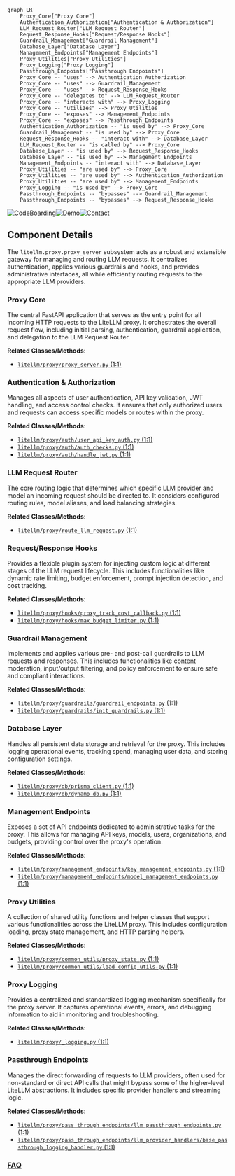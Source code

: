 ```mermaid
graph LR
    Proxy_Core["Proxy Core"]
    Authentication_Authorization["Authentication & Authorization"]
    LLM_Request_Router["LLM Request Router"]
    Request_Response_Hooks["Request/Response Hooks"]
    Guardrail_Management["Guardrail Management"]
    Database_Layer["Database Layer"]
    Management_Endpoints["Management Endpoints"]
    Proxy_Utilities["Proxy Utilities"]
    Proxy_Logging["Proxy Logging"]
    Passthrough_Endpoints["Passthrough Endpoints"]
    Proxy_Core -- "uses" --> Authentication_Authorization
    Proxy_Core -- "uses" --> Guardrail_Management
    Proxy_Core -- "uses" --> Request_Response_Hooks
    Proxy_Core -- "delegates to" --> LLM_Request_Router
    Proxy_Core -- "interacts with" --> Proxy_Logging
    Proxy_Core -- "utilizes" --> Proxy_Utilities
    Proxy_Core -- "exposes" --> Management_Endpoints
    Proxy_Core -- "exposes" --> Passthrough_Endpoints
    Authentication_Authorization -- "is used by" --> Proxy_Core
    Guardrail_Management -- "is used by" --> Proxy_Core
    Request_Response_Hooks -- "interact with" --> Database_Layer
    LLM_Request_Router -- "is called by" --> Proxy_Core
    Database_Layer -- "is used by" --> Request_Response_Hooks
    Database_Layer -- "is used by" --> Management_Endpoints
    Management_Endpoints -- "interact with" --> Database_Layer
    Proxy_Utilities -- "are used by" --> Proxy_Core
    Proxy_Utilities -- "are used by" --> Authentication_Authorization
    Proxy_Utilities -- "are used by" --> Management_Endpoints
    Proxy_Logging -- "is used by" --> Proxy_Core
    Passthrough_Endpoints -- "bypasses" --> Guardrail_Management
    Passthrough_Endpoints -- "bypasses" --> Request_Response_Hooks
```
[![CodeBoarding](https://img.shields.io/badge/Generated%20by-CodeBoarding-9cf?style=flat-square)](https://github.com/CodeBoarding/GeneratedOnBoardings)[![Demo](https://img.shields.io/badge/Try%20our-Demo-blue?style=flat-square)](https://www.codeboarding.org/demo)[![Contact](https://img.shields.io/badge/Contact%20us%20-%20contact@codeboarding.org-lightgrey?style=flat-square)](mailto:contact@codeboarding.org)

## Component Details

The `litellm.proxy.proxy_server` subsystem acts as a robust and extensible gateway for managing and routing LLM requests. It centralizes authentication, applies various guardrails and hooks, and provides administrative interfaces, all while efficiently routing requests to the appropriate LLM providers.

### Proxy Core
The central FastAPI application that serves as the entry point for all incoming HTTP requests to the LiteLLM proxy. It orchestrates the overall request flow, including initial parsing, authentication, guardrail application, and delegation to the LLM Request Router.


**Related Classes/Methods**:

- <a href="https://github.com/BerriAI/litellm/blob/master/litellm/proxy/proxy_server.py#L1-L1" target="_blank" rel="noopener noreferrer">`litellm/proxy/proxy_server.py` (1:1)</a>


### Authentication & Authorization
Manages all aspects of user authentication, API key validation, JWT handling, and access control checks. It ensures that only authorized users and requests can access specific models or routes within the proxy.


**Related Classes/Methods**:

- <a href="https://github.com/BerriAI/litellm/blob/master/litellm/proxy/auth/user_api_key_auth.py#L1-L1" target="_blank" rel="noopener noreferrer">`litellm/proxy/auth/user_api_key_auth.py` (1:1)</a>
- <a href="https://github.com/BerriAI/litellm/blob/master/litellm/proxy/auth/auth_checks.py#L1-L1" target="_blank" rel="noopener noreferrer">`litellm/proxy/auth/auth_checks.py` (1:1)</a>
- <a href="https://github.com/BerriAI/litellm/blob/master/litellm/proxy/auth/handle_jwt.py#L1-L1" target="_blank" rel="noopener noreferrer">`litellm/proxy/auth/handle_jwt.py` (1:1)</a>


### LLM Request Router
The core routing logic that determines which specific LLM provider and model an incoming request should be directed to. It considers configured routing rules, model aliases, and load balancing strategies.


**Related Classes/Methods**:

- <a href="https://github.com/BerriAI/litellm/blob/master/litellm/proxy/route_llm_request.py#L1-L1" target="_blank" rel="noopener noreferrer">`litellm/proxy/route_llm_request.py` (1:1)</a>


### Request/Response Hooks
Provides a flexible plugin system for injecting custom logic at different stages of the LLM request lifecycle. This includes functionalities like dynamic rate limiting, budget enforcement, prompt injection detection, and cost tracking.


**Related Classes/Methods**:

- <a href="https://github.com/BerriAI/litellm/blob/master/litellm/proxy/hooks/proxy_track_cost_callback.py#L1-L1" target="_blank" rel="noopener noreferrer">`litellm/proxy/hooks/proxy_track_cost_callback.py` (1:1)</a>
- <a href="https://github.com/BerriAI/litellm/blob/master/litellm/proxy/hooks/max_budget_limiter.py#L1-L1" target="_blank" rel="noopener noreferrer">`litellm/proxy/hooks/max_budget_limiter.py` (1:1)</a>


### Guardrail Management
Implements and applies various pre- and post-call guardrails to LLM requests and responses. This includes functionalities like content moderation, input/output filtering, and policy enforcement to ensure safe and compliant interactions.


**Related Classes/Methods**:

- <a href="https://github.com/BerriAI/litellm/blob/master/litellm/proxy/guardrails/guardrail_endpoints.py#L1-L1" target="_blank" rel="noopener noreferrer">`litellm/proxy/guardrails/guardrail_endpoints.py` (1:1)</a>
- <a href="https://github.com/BerriAI/litellm/blob/master/litellm/proxy/guardrails/init_guardrails.py#L1-L1" target="_blank" rel="noopener noreferrer">`litellm/proxy/guardrails/init_guardrails.py` (1:1)</a>


### Database Layer
Handles all persistent data storage and retrieval for the proxy. This includes logging operational events, tracking spend, managing user data, and storing configuration settings.


**Related Classes/Methods**:

- <a href="https://github.com/BerriAI/litellm/blob/master/litellm/proxy/db/prisma_client.py#L1-L1" target="_blank" rel="noopener noreferrer">`litellm/proxy/db/prisma_client.py` (1:1)</a>
- <a href="https://github.com/BerriAI/litellm/blob/master/litellm/proxy/db/dynamo_db.py#L1-L1" target="_blank" rel="noopener noreferrer">`litellm/proxy/db/dynamo_db.py` (1:1)</a>


### Management Endpoints
Exposes a set of API endpoints dedicated to administrative tasks for the proxy. This allows for managing API keys, models, users, organizations, and budgets, providing control over the proxy's operation.


**Related Classes/Methods**:

- <a href="https://github.com/BerriAI/litellm/blob/master/litellm/proxy/management_endpoints/key_management_endpoints.py#L1-L1" target="_blank" rel="noopener noreferrer">`litellm/proxy/management_endpoints/key_management_endpoints.py` (1:1)</a>
- <a href="https://github.com/BerriAI/litellm/blob/master/litellm/proxy/management_endpoints/model_management_endpoints.py#L1-L1" target="_blank" rel="noopener noreferrer">`litellm/proxy/management_endpoints/model_management_endpoints.py` (1:1)</a>


### Proxy Utilities
A collection of shared utility functions and helper classes that support various functionalities across the LiteLLM proxy. This includes configuration loading, proxy state management, and HTTP parsing helpers.


**Related Classes/Methods**:

- <a href="https://github.com/BerriAI/litellm/blob/master/litellm/proxy/common_utils/proxy_state.py#L1-L1" target="_blank" rel="noopener noreferrer">`litellm/proxy/common_utils/proxy_state.py` (1:1)</a>
- <a href="https://github.com/BerriAI/litellm/blob/master/litellm/proxy/common_utils/load_config_utils.py#L1-L1" target="_blank" rel="noopener noreferrer">`litellm/proxy/common_utils/load_config_utils.py` (1:1)</a>


### Proxy Logging
Provides a centralized and standardized logging mechanism specifically for the proxy server. It captures operational events, errors, and debugging information to aid in monitoring and troubleshooting.


**Related Classes/Methods**:

- <a href="https://github.com/BerriAI/litellm/blob/master/litellm/proxy/_logging.py#L1-L1" target="_blank" rel="noopener noreferrer">`litellm/proxy/_logging.py` (1:1)</a>


### Passthrough Endpoints
Manages the direct forwarding of requests to LLM providers, often used for non-standard or direct API calls that might bypass some of the higher-level LiteLLM abstractions. It includes specific provider handlers and streaming logic.


**Related Classes/Methods**:

- <a href="https://github.com/BerriAI/litellm/blob/master/litellm/proxy/pass_through_endpoints/llm_passthrough_endpoints.py#L1-L1" target="_blank" rel="noopener noreferrer">`litellm/proxy/pass_through_endpoints/llm_passthrough_endpoints.py` (1:1)</a>
- <a href="https://github.com/BerriAI/litellm/blob/master/litellm/proxy/pass_through_endpoints/llm_provider_handlers/base_passthrough_logging_handler.py#L1-L1" target="_blank" rel="noopener noreferrer">`litellm/proxy/pass_through_endpoints/llm_provider_handlers/base_passthrough_logging_handler.py` (1:1)</a>




### [FAQ](https://github.com/CodeBoarding/GeneratedOnBoardings/tree/main?tab=readme-ov-file#faq)